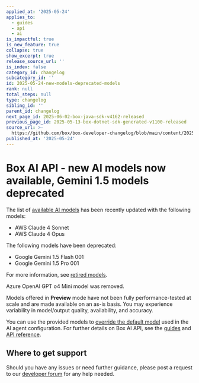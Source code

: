 ```yaml
---
applied_at: '2025-05-24'
applies_to:
  - guides
  - api
  - ai
is_impactful: true
is_new_feature: true
collapse: true
show_excerpt: true
release_source_url: ''
is_index: false
category_id: changelog
subcategory_id: ''
id: 2025-05-24-new-models-deprecated-models
rank: null
total_steps: null
type: changelog
sibling_id: ''
parent_id: changelog
next_page_id: 2025-06-02-box-java-sdk-v4162-released
previous_page_id: 2025-05-13-box-dotnet-sdk-generated-v1100-released
source_url: >-
  https://github.com/box/box-developer-changelog/blob/main/content/2025/05-24-new-models-deprecated-models.md
published_at: '2025-05-24'
---
```

# Box AI API - new AI models now available, Gemini 1.5 models deprecated

The list of [available AI models][1] has been recently updated with the following models:

* AWS Claude 4 Sonnet
* AWS Claude 4 Opus

The following models have been deprecated:

* Google Gemini 1.5 Flash 001
* Google Gemini 1.5 Pro 001

For more information, see [retired models][deprecated].

Azure OpenAI GPT o4 Mini model was removed.

Models offered in **Preview** mode have not been fully performance-tested at scale and are made available on an as-is basis. You may experience variability in model/output quality, availability, and accuracy.

You can use the provided models to [override the default model][2] used in the AI agent configuration.
For further details on Box AI API, see the [guides][3] and [API reference][4].

<!-- more -->


## Where to get support

Should you have any issues or need further guidance, please post a request to our [developer forum][5] for any help needed.

[1]: https://developer.box.com/guides/box-ai/supported-models/
[2]: https://box-ai/ai-agents/ai-agent-overrides
[3]: https://developer.box.com/guides/box-ai
[4]: https://developer.box.com/reference/post-ai-ask/
[5]: https://forum.box.com/
[deprecated]: https://cloud.google.com/vertex-ai/generative-ai/docs/learn/model-versions#expandable-1